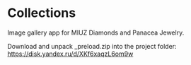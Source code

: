 # Collections
Image gallery app for MIUZ Diamonds and Panacea Jewelry.

Download and unpack _preload.zip into the project folder:
https://disk.yandex.ru/d/XKf6xaqzL6om9w
